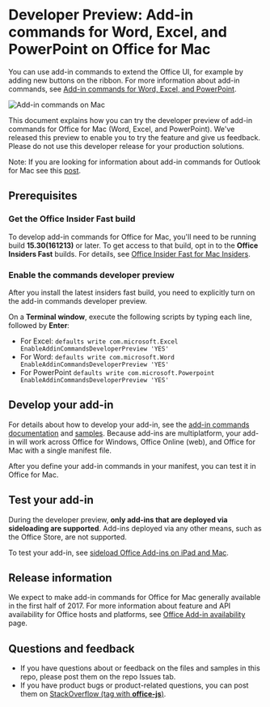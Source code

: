 # Developer Preview: Add-in commands for Word, Excel, and PowerPoint on Office for Mac

You can use add-in commands to extend the Office UI, for example by adding new buttons on the ribbon. For more information about add-in commands, see [Add-in commands for Word, Excel, and PowerPoint](https://dev.office.com/docs/add-ins/design/add-in-commands). 

![Add-in commands on Mac](http://i.imgur.com/BhoOt4v.png)

This document explains how you can try the developer preview of add-in commands for Office for Mac (Word, Excel, and PowerPoint). We've released this preview to enable you to try the feature and give us feedback. Please do not use this developer release for your production solutions. 

Note: If you are looking for information about add-in commands for Outlook for Mac see this [post](https://blogs.msdn.microsoft.com/outlookformac/2016/12/07/add-ins-for-outlook-2016-for-mac-now-in-insider-fast/). 
## Prerequisites

### Get the Office Insider Fast build
To develop add-in commands for Office for Mac, you'll need to be running build **15.30(161213)** or later. To get access to that build, opt in to the **Office Insiders Fast** builds. For details, see [Office Insider Fast for Mac Insiders](http://answers.microsoft.com/en-us/msoffice/forum/msoffice_officeinsider-mso_mac/announcing-office-insider-fast-for-mac-insiders/de603f73-3405-49d4-a6ee-d017773cb8a0). 


### Enable the commands developer preview
After you install the latest insiders fast build, you need to explicitly turn on the add-in commands developer preview.

On a **Terminal window**, execute the following scripts by typing each line, followed by **Enter**:

- For Excel: `defaults write com.microsoft.Excel EnableAddinCommandsDeveloperPreview 'YES'`
- For Word: `defaults write com.microsoft.Word EnableAddinCommandsDeveloperPreview 'YES'`
- For PowerPoint `defaults write com.microsoft.Powerpoint EnableAddinCommandsDeveloperPreview 'YES'`
	


## Develop your add-in
For details about how to develop your add-in, see the [add-in commands documentation](https://dev.office.com/docs/add-ins/outlook/manifests/define-add-in-commands) and [samples](https://github.com/OfficeDev/Office-Add-in-Commands-Samples). Because add-ins are multiplatform, your add-in will work across Office for Windows, Office Online (web), and Office for Mac with a single manifest file. 

After you define your add-in commands in your manifest, you can test it in Office for Mac. 

## Test your add-in
During the developer preview, **only add-ins that are deployed via sideloading are supported**. Add-ins deployed via any other means, such as the Office Store, are not supported. 

To test your add-in, see [sideload Office Add-ins on iPad and Mac](https://dev.office.com/docs/add-ins/testing/sideload-an-office-add-in-on-ipad-and-mac). 

## Release information
We expect to make add-in commands for Office for Mac generally available in the first half of 2017. For more information about feature and API availability for Office hosts and platforms, see [Office Add-in availability](https://dev.office.com/add-in-availability) page. 

## Questions and feedback
- If you have questions about or feedback on the files and samples in this repo, please post them on the repo Issues tab. 
- If you have product bugs or product-related questions, you can post them on [StackOverflow (tag with **office-js**)](http://stackoverflow.com/questions/tagged/office-js).
